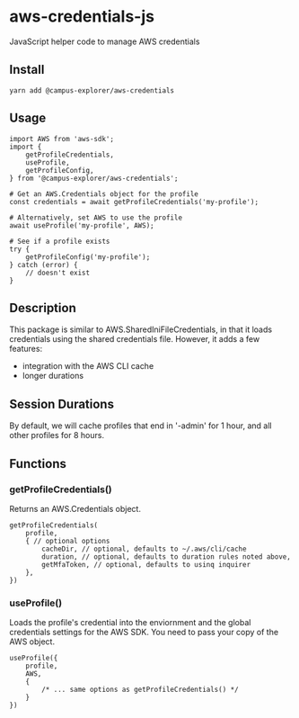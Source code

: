 # aws-credentials-js



JavaScript helper code to manage AWS credentials

## Install

    yarn add @campus-explorer/aws-credentials

## Usage

    import AWS from 'aws-sdk';
    import {
        getProfileCredentials,
        useProfile,
        getProfileConfig,
    } from '@campus-explorer/aws-credentials';

    # Get an AWS.Credentials object for the profile
    const credentials = await getProfileCredentials('my-profile');

    # Alternatively, set AWS to use the profile
    await useProfile('my-profile', AWS);

    # See if a profile exists
    try {
        getProfileConfig('my-profile');
    } catch (error) {
        // doesn't exist
    }

## Description

This package is similar to AWS.SharedIniFileCredentials, in that it loads credentials using the shared credentials file. However, it adds a few features:

-   integration with the AWS CLI cache
-   longer durations

## Session Durations

By default, we will cache profiles that end in '-admin' for 1 hour, and all other profiles for 8 hours.

## Functions

### getProfileCredentials()

Returns an AWS.Credentials object.

    getProfileCredentials(
        profile,
        { // optional options
            cacheDir, // optional, defaults to ~/.aws/cli/cache
            duration, // optional, defaults to duration rules noted above,
            getMfaToken, // optional, defaults to usinq inquirer
        },
    })

### useProfile()

Loads the profile's credential into the enviornment and the global credentials settings for the AWS SDK. You need to pass your copy of the AWS object.

    useProfile({
        profile,
        AWS,
        {
            /* ... same options as getProfileCredentials() */
        }
    })
